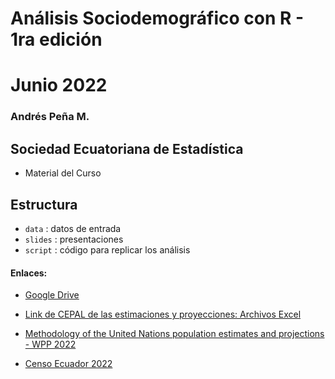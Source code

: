 # Análisis Sociodemográfico con R - 1ra edición
# Junio 2022

### Andrés Peña M.

## Sociedad Ecuatoriana de Estadística

- Material del Curso 



## Estructura
* `data` : datos de entrada 
* `slides` : presentaciones
* `script` : código para replicar los análisis 


#### Enlaces:

- [Google Drive](https://drive.google.com/drive/folders/1qvMAmXwR2aI2UggmtVrA_BV2xNOw-ECg?usp=sharing)

- [Link de CEPAL de las estimaciones y proyecciones: Archivos Excel](https://www.cepal.org/es/subtemas/proyecciones-demograficas/america-latina-caribe-estimaciones-proyecciones-poblacion/estimaciones-proyecciones-excel)

- [Methodology of the United Nations population estimates and projections - WPP 2022](https://population.un.org/wpp/Publications/)

- [Censo Ecuador 2022](https://www.censoecuador.gob.ec/)
